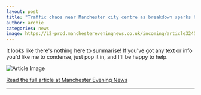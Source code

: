 ```yaml
---
layout: post
title: "Traffic chaos near Manchester city centre as breakdown sparks huge queues"
author: archie
categories: news
image: https://i2-prod.manchestereveningnews.co.uk/incoming/article32453675.ece/ALTERNATES/s1200/0_30140419.jpg
---
```

It looks like there's nothing here to summarise! If you've got any text or info you'd like me to condense, just pop it in, and I'll be happy to help.

![Article Image](https://i2-prod.manchestereveningnews.co.uk/incoming/article32453675.ece/ALTERNATES/s1200/0_30140419.jpg)

[Read the full article at Manchester Evening News](https://www.manchestereveningnews.co.uk/news/greater-manchester-news/live-traffic-chaos-near-manchester-32453647)

---
